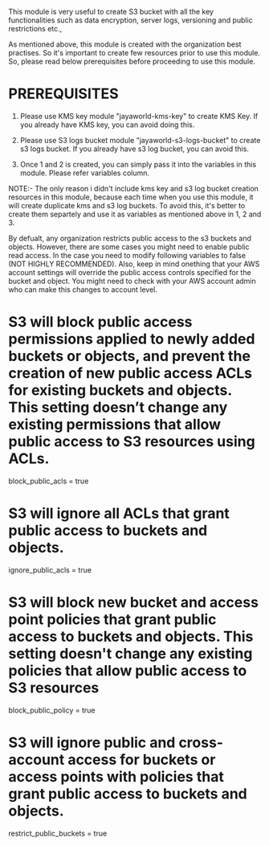 This module is very useful to create S3 bucket with all the key functionalities such as data encryption, server logs, versioning and public restrictions etc., 

As mentioned above, this module is created with the organization best practises. So it's important to create few resources prior to use this module. So, please read below prerequisites before proceeding to use this module.

 PREREQUISITES
 =============
 1) Please use KMS key module "jayaworld-kms-key" to create KMS Key. If you already have KMS key, you can avoid doing this. 

 2) Please use S3 logs bucket module "jayaworld-s3-logs-bucket" to create s3 logs bucket. If you already have s3 log bucket, you can avoid this. 

 3) Once 1 and 2 is created, you can simply pass it into the variables in this module. Please refer variables column. 

 NOTE:- The only reason i didn't include kms key and s3 log bucket creation resources in this module, because each time when you use this module, it will create duplicate kms and s3 log buckets. To avoid this, it's better to create them separtely and use it as variables as mentioned above in 1, 2 and 3. 

 By defualt, any organization restricts public access to the s3 buckets and objects. However, there are some cases you might need to enable public read access. In the case you need to modify following variables to false (NOT HIGHLY RECOMMENDED). Also, keep in mind onething that your AWS account settings will override the public access controls specified for the bucket and object. You might need to check with your AWS account admin who can make this changes to account level. 
 
 # S3 will block public access permissions applied to newly added buckets or objects, and prevent the creation of new public access ACLs for existing buckets and objects. This setting doesn’t change any existing permissions that allow public access to S3 resources using ACLs.
  block_public_acls = true
 # S3 will ignore all ACLs that grant public access to buckets and objects.
  ignore_public_acls = true
 # S3 will block new bucket and access point policies that grant public access to buckets and objects. This setting doesn't change any existing policies that allow public access to S3 resources
  block_public_policy = true
 # S3 will ignore public and cross-account access for buckets or access points with policies that grant public access to buckets and objects.
  restrict_public_buckets = true